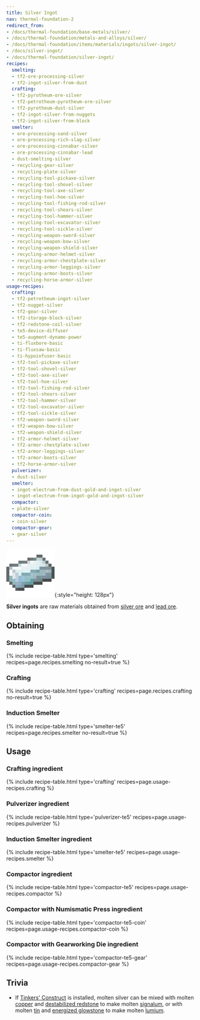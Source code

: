 ```yaml
---
title: Silver Ingot
nav: thermal-foundation-2
redirect_from:
- /docs/thermal-foundation/base-metals/silver/
- /docs/thermal-foundation/metals-and-alloys/silver/
- /docs/thermal-foundation/items/materials/ingots/silver-ingot/
- /docs/silver-ingot/
- /docs/thermal-foundation/silver-ingot/
recipes:
  smelting:
  - tf2-ore-processing-silver
  - tf2-ingot-silver-from-dust
  crafting:
  - tf2-pyrotheum-ore-silver
  - tf2-petrotheum-pyrotheum-ore-silver
  - tf2-pyrotheum-dust-silver
  - tf2-ingot-silver-from-nuggets
  - tf2-ingot-silver-from-block
  smelter:
  - ore-processing-sand-silver
  - ore-processing-rich-slag-silver
  - ore-processing-cinnabar-silver
  - ore-processing-cinnabar-lead
  - dust-smelting-silver
  - recycling-gear-silver
  - recycling-plate-silver
  - recycling-tool-pickaxe-silver
  - recycling-tool-shovel-silver
  - recycling-tool-axe-silver
  - recycling-tool-hoe-silver
  - recycling-tool-fishing-rod-silver
  - recycling-tool-shears-silver
  - recycling-tool-hammer-silver
  - recycling-tool-excavator-silver
  - recycling-tool-sickle-silver
  - recycling-weapon-sword-silver
  - recycling-weapon-bow-silver
  - recycling-weapon-shield-silver
  - recycling-armor-helmet-silver
  - recycling-armor-chestplate-silver
  - recycling-armor-leggings-silver
  - recycling-armor-boots-silver
  - recycling-horse-armor-silver
usage-recipes:
  crafting:
  - tf2-petrotheum-ingot-silver
  - tf2-nugget-silver
  - tf2-gear-silver
  - tf2-storage-block-silver
  - tf2-redstone-coil-silver
  - te5-device-diffuser
  - te5-augment-dynamo-power
  - ti-fluxbore-basic
  - ti-fluxsaw-basic
  - ti-hypoinfuser-basic
  - tf2-tool-pickaxe-silver
  - tf2-tool-shovel-silver
  - tf2-tool-axe-silver
  - tf2-tool-hoe-silver
  - tf2-tool-fishing-rod-silver
  - tf2-tool-shears-silver
  - tf2-tool-hammer-silver
  - tf2-tool-excavator-silver
  - tf2-tool-sickle-silver
  - tf2-weapon-sword-silver
  - tf2-weapon-bow-silver
  - tf2-weapon-shield-silver
  - tf2-armor-helmet-silver
  - tf2-armor-chestplate-silver
  - tf2-armor-leggings-silver
  - tf2-armor-boots-silver
  - tf2-horse-armor-silver
  pulverizer:
  - dust-silver
  smelter:
  - ingot-electrum-from-dust-gold-and-ingot-silver
  - ingot-electrum-from-ingot-gold-and-ingot-silver
  compactor:
  - plate-silver
  compactor-coin:
  - coin-silver
  compactor-gear:
  - gear-silver
---
```


![Silver ingot](/assets/images/thermal-foundation/ingot-silver.png){:style="height: 128px"}


**Silver ingots** are raw materials obtained from [silver
ore](/docs/thermal-foundation-2/silver-ore/) and [lead ore](/docs/thermal-foundation-2/lead-ore/).


Obtaining
---------

### Smelting
{% include recipe-table.html type='smelting' recipes=page.recipes.smelting no-result=true %}

### Crafting
{% include recipe-table.html type='crafting' recipes=page.recipes.crafting no-result=true %}

### Induction Smelter
{% include recipe-table.html type='smelter-te5' recipes=page.recipes.smelter no-result=true %}


Usage
-----

### Crafting ingredient
{% include recipe-table.html type='crafting' recipes=page.usage-recipes.crafting %}

### Pulverizer ingredient
{% include recipe-table.html type='pulverizer-te5' recipes=page.usage-recipes.pulverizer %}

### Induction Smelter ingredient
{% include recipe-table.html type='smelter-te5' recipes=page.usage-recipes.smelter %}

### Compactor ingredient
{% include recipe-table.html type='compactor-te5' recipes=page.usage-recipes.compactor %}

### Compactor with Numismatic Press ingredient
{% include recipe-table.html type='compactor-te5-coin' recipes=page.usage-recipes.compactor-coin %}

### Compactor with Gearworking Die ingredient
{% include recipe-table.html type='compactor-te5-gear' recipes=page.usage-recipes.compactor-gear %}


Trivia
------

* If [Tinkers'
  Construct](https://minecraft.curseforge.com/projects/tinkers-construct) is
  installed, molten silver can be mixed with molten
  [copper](/docs/thermal-foundation-2/copper-ingot/) and [destabilized
  redstone](/docs/thermal-foundation-2/destabilized-redstone/) to make molten
  [signalum](/docs/thermal-foundation-2/signalum-ingot/), or with molten [tin](/docs/thermal-foundation-2/tin-ingot/) and
  [energized glowstone](/docs/thermal-foundation-2/energized-glowstone/) to make molten
  [lumium](/docs/thermal-foundation-2/lumium-ingot/).
